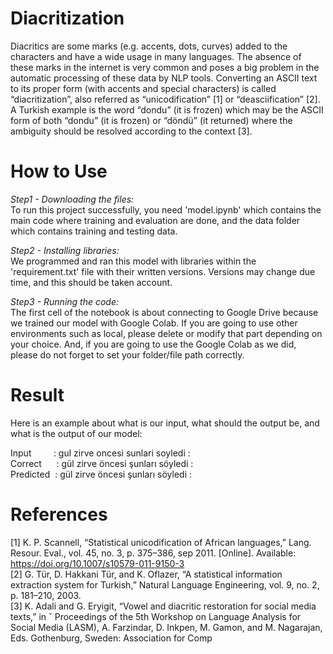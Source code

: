 # Diacritization
Diacritics are some marks (e.g. accents, dots, curves) added to the characters and have a wide usage in many languages. The absence of these marks in the internet is very common and poses a big problem in the automatic processing of these data by NLP tools. Converting an ASCII text to its proper form (with accents and special characters) is called “diacritization”, also referred as “unicodification” [1] or “deasciification” [2]. A Turkish example is the word “dondu” (it is frozen) which may be the ASCII form of both “dondu” (it is frozen) or “döndü” (it returned) where the ambiguity should be resolved according to the context [3].

# How to Use
*Step1 - Downloading the files:*
\
To run this project successfully, you need 'model.ipynb' which contains the main code where training and evaluation are done, and the data folder which contains training and testing data.

*Step2 - Installing libraries:*
\
We programmed and ran this model with libraries within the 'requirement.txt' file with their written versions. Versions may change due time, and this should be taken account.

*Step3 - Running the code:*
\
The first cell of the notebook is about connecting to Google Drive because we trained our model with Google Colab. If you are going to use other environments such as local, please delete or modify that part depending on your choice. And, if you are going to use the Google Colab as we did, please do not forget to set your folder/file path correctly.

# Result
Here is an example about what is our input, what should the output be, and what is the output of our model:

Input &nbsp;&nbsp;&nbsp;&nbsp;&nbsp;&nbsp;&nbsp; :  gul  zirve oncesi sunlari soyledi :
\
Correct&nbsp;&nbsp;&nbsp;&nbsp;&nbsp; :  gül  zirve öncesi şunları söyledi :
\
Predicted&nbsp; :  gül  zirve öncesi şunları söyledi :

# References
[1] K. P. Scannell, “Statistical unicodification of African languages,” Lang. Resour. Eval., vol. 45, no. 3, p.
375–386, sep 2011. [Online]. Available: https://doi.org/10.1007/s10579-011-9150-3
\
[2] G. Tür, D. Hakkani Tür, and K. Oflazer, “A statistical information extraction system for Turkish,” Natural
Language Engineering, vol. 9, no. 2, p. 181–210, 2003.
\
[3] K. Adali and G. Eryigit, “Vowel and diacritic restoration for social media texts,” in ˇ Proceedings of the
5th Workshop on Language Analysis for Social Media (LASM), A. Farzindar, D. Inkpen, M. Gamon, and
M. Nagarajan, Eds. Gothenburg, Sweden: Association for Comp
